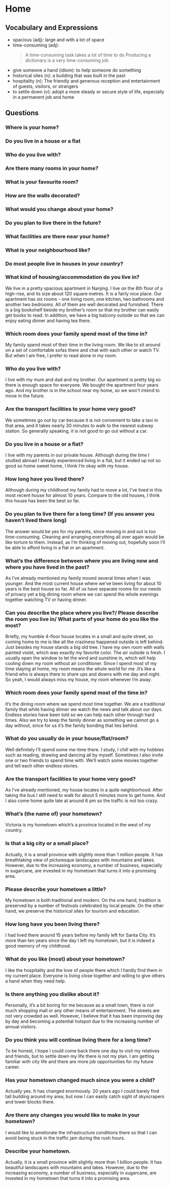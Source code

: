 # Home
## Vocabulary and Expressions
* spacious (adj): large and with a lot of space
* time-consuming (adj): 
  > A time-consuming task takes a lot of time to do
  > Producing a dictionary is a very time-consuming job.
* give someone a hand (idiom): to help someone do something
* historical sites (n): a building that was built in the past
* hospitality (n): The friendly and generous reception and entertainment of guests, visitors, or strangers
* to settle down (v): adopt a more steady or secure style of life, especially in a permanent job and home
## Questions
### Where is your home?
### Do you live in a house or a flat
### Who do you live with?
### Are there many rooms in your home?
### What is your favourite room?
### How are the walls decorated?
### What would you change about your home?
### Do you plan to live there in the future?
### What facilities are there near your home?
### What is your neighbourhood like?
### Do most people live in houses in your country?
### What kind of housing/accommodation do you live in?
We live in a pretty spacious apartment in Nanjing. I live on the 8th floor of a high-rise, and its size about 120 square metres. It is a fairly nice place. Our apartment has six rooms - one living room, one kitchen, two bathrooms and another two bedrooms. All of them are well decorated and furnished. There is a big bookshelf beside my brother’s room so that my brother can easily get books to read. In addition, we have a big balcony outside so that we can enjoy eating dinner and having tea there.
### Which room does your family spend most of the time in? 
My family spend most of their time in the living room. We like to sit around on a set of comfortable sofas there and chat with each other or watch TV. But when I am free, I prefer to read alone in my room.
### Who do you live with? 
I live with my mum and dad and my brother. Our apartment is pretty big so there is enough space for everyone. We bought the apartment four years ago. And my brother is in the school near my home, so we won't intend to move in the future.
### Are the transport facilities to your home very good? 
We sometimes go out by car because it is not convenient to take a taxi in that area, and it takes nearly 30 minutes to walk to the nearest subway station. So generally speaking, it is not good to go out without a car.
### Do you live in a house or a flat? 
I live with my parents in our private house. Although during the time I studied abroad I already experienced living in a flat, but it ended up not so good so home sweet home, I think I’m okay with my house.
### How long have you lived there? 
Although during my childhood my family had to move a lot, I’ve lived in this most recent house for almost 10 years. Compare to the old houses, I think this house has been the best so far.
### Do you plan to live there for a long time? (If you answer you haven’t lived there long) 
The answer would be yes for my parents, since moving in and out is too time-consuming. Cleaning and arranging everything all over again would be like torture to them. Instead, as I’m thinking of moving out, hopefully soon I’ll be able to afford living in a flat or an apartment.
### What’s the difference between where you are living now and where you have lived in the past? 
As I’ve already mentioned my family moved several times when I was younger. And the most current house where we’ve been living for about 10 years is the best house so far. All of us have separate rooms for our needs of privacy yet a big dining room where we can spend the whole evenings together watching TV or having dinner.
### Can you describe the place where you live?/ Please describe the room you live in/ What parts of your home do you like the most? 
Briefly, my humble 4-floor house locates in a small and quite street, so coming home to me is like all the craziness happened outside is left behind. Just besides my house stands a big old tree. I have my own room with walls painted violet, which was exactly my favorite color. The air outside is fresh. I usually open the window to let the wind and sunshine in, which will help cooling down my room without air conditioner. Since I spend most of my time staying at home, my room means the whole world for me .It’s like a friend who is always there to share ups and downs with me day and night. So yeah, I would always miss my house, my room whenever I’m away.
### Which room does your family spend most of the time in? 
It’s the dining room where we spend most time together. We are a traditional family that while having dinner we watch the news and talk about our days. Endless stories have been told so we can help each other through hard times. Also we try to keep the family dinner as something we cannot go a day without, since for us it’s the family bonding that lies behind.
### What do you usually do in your house/flat/room? 
Well definitely I’ll spend some me-time there. I study, I chill with my hobbies such as reading, drawing and dancing all by myself. Sometimes I also invite one or two friends to spend time with. We’ll watch some movies together and tell each other endless stories.
### Are the transport facilities to your home very good? 
As I’ve already mentioned, my house locates in a quite neighborhood. After taking the bus I still need to walk for about 5 minutes more to get home. And I also come home quite late at around 6 pm so the traffic is not too crazy.
### What’s (the name of) your hometown? 
Victoria is my hometown which’s a province located in the west of my country.
### Is that a big city or a small place? 
Actually, it is a small province with slightly more than 1 million people. It has breathtaking view of picturesque landscapes with mountains and lakes. However, due to the increasing economy, a number of business, especially in sugarcane, are invested in my hometown that turns it into a promising area.
### Please describe your hometown a little? 
My hometown is both traditional and modern. On the one hand, tradition is preserved by a number of festivals celebrated by local people. On the other hand, we preserve the historical sites for tourism and education.
### How long have you been living there? 
I had lived there around 15 years before my family left for Santa City. It’s more than ten years since the day I left my hometown, but it is indeed a good memory of my childhood.
### What do you like (most) about your hometown? 
I like the hospitality and the love of people there which I hardly find them in my current place. Everyone is living close together and willing to give others a hand when they need help.
### Is there anything you dislike about it? 
Personally, it’s a bit boring for me because as a small town, there is not much shopping mall or any other means of entertainment. The streets are not very crowded as well. However, I believe that it has been improving day by day and becoming a potential hotspot due to the increasing number of annual visitors.
### Do you think you will continue living there for a long time? 
To be honest, I hope I could come back there one day to visit my relatives and friends, but to settle down my life there is not my plan. I am getting familiar with city life and there are more job opportunities for my future career.
### Has your hometown changed much since you were a child? 
Actually yes. It has changed enormously. 20 years ago I could barely find tall building around my area, but now I can easily catch sight of skyscrapers and tower blocks there.
### Are there any changes you would like to make in your hometown? 
I would like to ameliorate the infrastructure conditions there so that I can avoid being stuck in the traffic jam during the rush hours.
### Describe your hometown. 
Actually, it is a small province with slightly more than 1 billion people. It has beautiful landscapes with mountains and lakes. However, due to the increasing economy, a number of business, especially in sugarcane, are invested in my hometown that turns it into a promising area.
